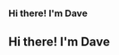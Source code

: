 ### Hi there! I'm Dave
## Hi there! I'm Dave

<!--
Here are some ideas to get you started:

- 🔭 I’m currently working on ...
- 🌱 I’m currently learning ...
- 😄 Hobbies: Scouting ⚜️ Skateboarding 🛹
- ⚡ Fun fact: I used to play icehockey for 14 years 🏒 🥅
-->
